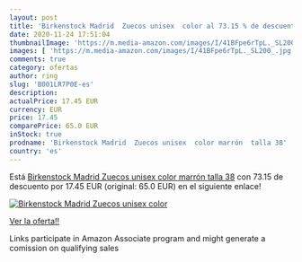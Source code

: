 ```yaml
---
layout: post
title: 'Birkenstock Madrid  Zuecos unisex  color al 73.15 % de descuento'
date: 2020-11-24 17:51:04
thumbnailImage: 'https://m.media-amazon.com/images/I/41BFpe6rTpL._SL200_.jpg'
images: [ 'https://m.media-amazon.com/images/I/41BFpe6rTpL._SL200_.jpg' ]
comments: true
category: ofertas
author: ring
slug: 'B001LR7P0E-es'
description:
actualPrice: 17.45 EUR
currency: EUR
price: 17.45
comparePrice: 65.0 EUR
inStock: true
prodname: 'Birkenstock Madrid  Zuecos unisex  color marrón  talla 38'
country: 'es'
---
```


Está [Birkenstock Madrid  Zuecos unisex  color marrón  talla 38](https://www.amazon.es/dp/B001LR7P0E/?tag=tolees-21) con 73.15 de descuento por 17.45 EUR (original: 65.0 EUR) en el siguiente enlace!

[![Birkenstock Madrid  Zuecos unisex  color](https://m.media-amazon.com/images/I/41BFpe6rTpL._SL200_.jpg)](https://www.amazon.es/dp/B001LR7P0E/?tag=tolees-21)

[Ver la oferta!!](https://www.amazon.es/dp/B001LR7P0E/?tag=tolees-21)

Links participate in Amazon Associate program and might generate a comission on qualifying sales


